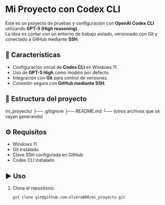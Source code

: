 # Mi Proyecto con Codex CLI

Este es un proyecto de pruebas y configuración con **OpenAI Codex CLI** utilizando **GPT-5 (High reasoning)**.  
La idea es contar con un entorno de trabajo aislado, versionado con Git y conectado a GitHub mediante **SSH**.

## 🚀 Características
- Configuración inicial de **Codex CLI** en Windows 11.  
- Uso de **GPT-5 High** como modelo por defecto.  
- Integración con **Git** para control de versiones.  
- Conexión segura con **GitHub mediante SSH**.  

## 📂 Estructura del proyecto
mi_proyecto/
├── .gitignore
├── README.md
└── (otros archivos que se vayan generando) 

## ⚙️ Requisitos
- Windows 11  
- Git instalado  
- Clave SSH configurada en GitHub  
- Codex CLI instalado  

## ▶️ Uso
1. Clona el repositorio:
   ```bash
   git clone git@github.com:olvera000/mi_proyecto.git


